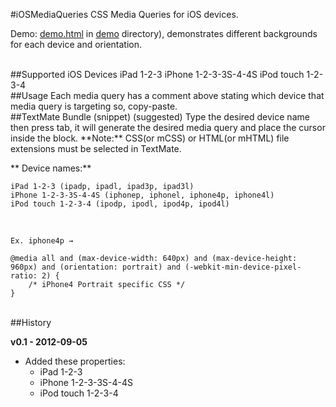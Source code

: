 #iOSMediaQueries
CSS Media Queries for iOS devices.

Demo: [demo.html](https://github.com/ialphan/iOSMediaQueries/blob/master/demo/demo.html) in [demo](https://github.com/ialphan/iOSMediaQueries/tree/master/demo) directory), demonstrates different backgrounds for each device and orientation.

<br />
##Supported iOS Devices
	iPad 1-2-3 
	iPhone 1-2-3-3S-4-4S
	iPod touch 1-2-3-4

<br />
##Usage
Each media query has a comment above stating which device that media query is targeting so, copy-paste.

<br />
##TextMate Bundle (snippet) (suggested)
Type the desired device name then press tab, it will generate the desired media query and place the cursor inside the block. **Note:** CSS(or mCSS) or HTML(or mHTML) file extensions must be selected in TextMate. 

** Device names:**

	iPad 1-2-3 (ipadp, ipadl, ipad3p, ipad3l)
	iPhone 1-2-3-3S-4-4S (iphonep, iphonel, iphone4p, iphone4l)
	iPod touch 1-2-3-4 (ipodp, ipodl, ipod4p, ipod4l)

<br />
	
	Ex. iphone4p →
	
	@media all and (max-device-width: 640px) and (max-device-height: 960px) and (orientation: portrait) and (-webkit-min-device-pixel-ratio: 2) {
		/* iPhone4 Portrait specific CSS */
	}

<br />
##History

**v0.1 - 2012-09-05**


* Added these properties:
  * iPad 1-2-3
  * iPhone 1-2-3-3S-4-4S
  * iPod touch 1-2-3-4